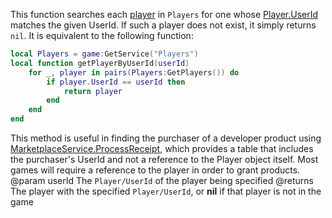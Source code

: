 This function searches each [player](https://developer.roblox.com/api-reference/class/Player) in `Players` for one whose [Player.UserId](https://developer.roblox.com/api-reference/property/Player/UserId) matches the given UserId. If such a player does not exist, it simply returns `nil`. It is equivalent to the following function:

```lua
local Players = game:GetService("Players")
local function getPlayerByUserId(userId)
	for _, player in pairs(Players:GetPlayers()) do
		if player.UserId == userId then
			return player
		end
	end
end
```

This method is useful in finding the purchaser of a developer product using [MarketplaceService.ProcessReceipt](https://developer.roblox.com/api-reference/callback/MarketplaceService/ProcessReceipt), which provides a table that includes the purchaser's UserId and not a reference to the Player object itself. Most games will require a reference to the player in order to grant products.
@param userId The `Player/UserId` of the player being specified
@returns The player with the specified `Player/UserId`, or **nil** if that player is not in the game